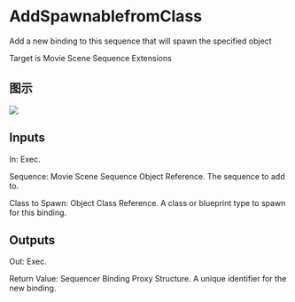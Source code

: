 # AddSpawnablefromClass

Add a new binding to this sequence that will spawn the specified object

Target is Movie Scene Sequence Extensions

## 图示

![]($-20221218-20535258.png)

## Inputs

In: Exec.

Sequence: Movie Scene Sequence Object Reference. The sequence to add to.

Class to Spawn: Object Class Reference. A class or blueprint type to spawn for this binding.  

## Outputs

Out: Exec.

Return Value: Sequencer Binding Proxy Structure. A unique identifier for the new binding.

